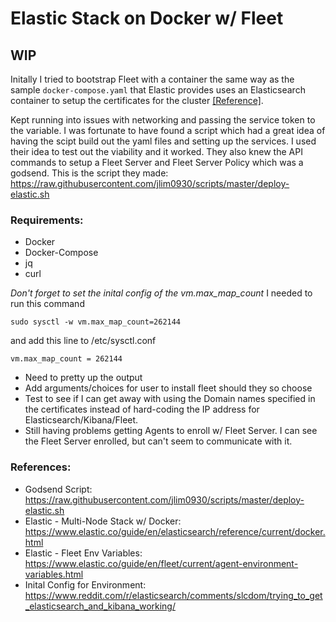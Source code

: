 # Elastic Stack on Docker w/ Fleet

## **WIP**

Initally I tried to bootstrap Fleet with a container the same way as the sample `docker-compose.yaml` that Elastic provides uses an Elasticsearch container to setup the certificates for the cluster [[Reference]](https://www.elastic.co/guide/en/elasticsearch/reference/current/docker.html).

Kept running into issues with networking and passing the service token to the variable. I was fortunate to have found a script which had a great idea of having the scipt build out the yaml files and setting up the services. I used their idea to test out the viability and it worked. They also knew the API commands to setup a Fleet Server and Fleet Server Policy which was a godsend. This is the script they made: https://raw.githubusercontent.com/jlim0930/scripts/master/deploy-elastic.sh


### Requirements:
- Docker
- Docker-Compose
- jq
- curl

*Don't forget to set the inital config of the vm.max_map_count*
 I needed to run this command

`sudo sysctl -w vm.max_map_count=262144`

and add this line to /etc/sysctl.conf

`vm.max_map_count = 262144`


- Need to pretty up the output
- Add arguments/choices for user to install fleet should they so choose
- Test to see if I can get away with using the Domain names specified in the certificates instead of hard-coding the IP address for Elasticsearch/Kibana/Fleet.
- Still having problems getting Agents to enroll w/ Fleet Server. I can see the Fleet Server enrolled, but can't seem to communicate with it.


### References:
- Godsend Script: https://raw.githubusercontent.com/jlim0930/scripts/master/deploy-elastic.sh
- Elastic - Multi-Node Stack w/ Docker: https://www.elastic.co/guide/en/elasticsearch/reference/current/docker.html
- Elastic - Fleet Env Variables: https://www.elastic.co/guide/en/fleet/current/agent-environment-variables.html
- Inital Config for Environment: https://www.reddit.com/r/elasticsearch/comments/slcdom/trying_to_get_elasticsearch_and_kibana_working/